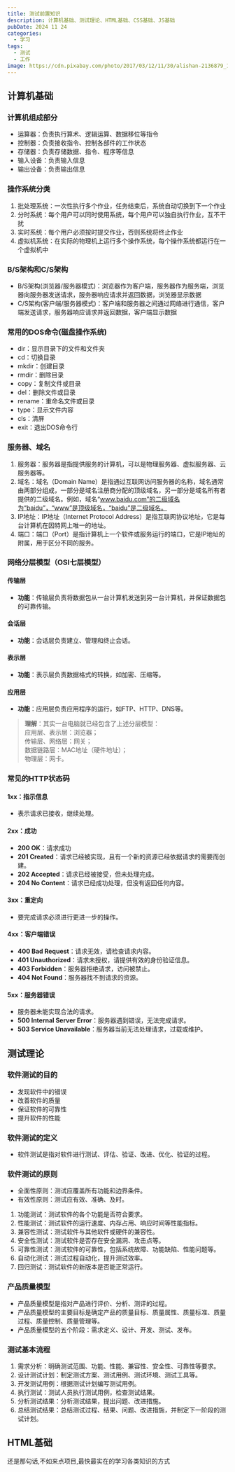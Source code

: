 ```yaml
---
title: 测试前置知识 
description: 计算机基础、测试理论、HTML基础、CSS基础、JS基础
pubDate: 2024 11 24
categories:
  - 学习
tags:
  - 测试
  - 工作
image: https://cdn.pixabay.com/photo/2017/03/12/11/30/alishan-2136879_1280.jpg 
---
```


## 计算机基础

### 计算机组成部分

- 运算器：负责执行算术、逻辑运算、数据移位等指令
- 控制器：负责接收指令、控制各部件的工作状态
- 存储器：负责存储数据、指令、程序等信息
- 输入设备：负责输入信息
- 输出设备：负责输出信息

### 操作系统分类

1. 批处理系统：一次性执行多个作业，任务结束后，系统自动切换到下一个作业
2. 分时系统：每个用户可以同时使用系统，每个用户可以独自执行作业，互不干扰
3. 实时系统：每个用户必须按时提交作业，否则系统将终止作业
4. 虚拟机系统：在实际的物理机上运行多个操作系统，每个操作系统都运行在一个虚拟机中

### B/S架构和C/S架构

- B/S架构(浏览器/服务器模式)：浏览器作为客户端，服务器作为服务端，浏览器向服务器发送请求，服务器响应请求并返回数据，浏览器显示数据
- C/S架构(客户端/服务器模式)：客户端和服务器之间通过网络进行通信，客户端发送请求，服务器响应请求并返回数据，客户端显示数据

### 常用的DOS命令(磁盘操作系统)

- dir：显示目录下的文件和文件夹
- cd：切换目录
- mkdir：创建目录
- rmdir：删除目录
- copy：复制文件或目录
- del：删除文件或目录
- rename：重命名文件或目录
- type：显示文件内容
- cls：清屏
- exit：退出DOS命令行

### 服务器、域名

1. 服务器：服务器是指提供服务的计算机，可以是物理服务器、虚拟服务器、云服务器等。
2. 域名：域名（Domain Name）是指通过互联网访问服务器的名称，域名通常由两部分组成，一部分是域名注册商分配的顶级域名，另一部分是域名所有者提供的二级域名。例如，域名“www.baidu.com”的二级域名为“baidu”，“www”是顶级域名，“baidu”是二级域名。
3. IP地址：IP地址（Internet Protocol Address）是指互联网协议地址，它是每台计算机在因特网上唯一的地址。
4. 端口：端口（Port）是指计算机上一个软件或服务运行的端口，它是IP地址的附属，用于区分不同的服务。

### 网络分层模型（OSI七层模型）

#### 传输层

- **功能**：传输层负责将数据包从一台计算机发送到另一台计算机，并保证数据包的可靠传输。

#### 会话层

- **功能**：会话层负责建立、管理和终止会话。

#### 表示层

- **功能**：表示层负责数据格式的转换，如加密、压缩等。

#### 应用层

- **功能**：应用层负责应用程序的运行，如FTP、HTTP、DNS等。

> **理解**：其实一台电脑就已经包含了上述分层模型：  
> 应用层、表示层：浏览器；  
> 传输层、网络层：网关；  
> 数据链路层：MAC地址（硬件地址）；  
> 物理层：网卡。

### 常见的HTTP状态码

#### 1xx：指示信息

- 表示请求已接收，继续处理。

#### 2xx：成功

- **200 OK**：请求成功
- **201 Created**：请求已经被实现，且有一个新的资源已经依据请求的需要而创建。
- **202 Accepted**：请求已经被接受，但未处理完成。
- **204 No Content**：请求已经成功处理，但没有返回任何内容。

#### 3xx：重定向

- 要完成请求必须进行更进一步的操作。

#### 4xx：客户端错误

- **400 Bad Request**：请求无效，请检查请求内容。
- **401 Unauthorized**：请求未授权，请提供有效的身份验证信息。
- **403 Forbidden**：服务器拒绝请求，访问被禁止。
- **404 Not Found**：服务器找不到请求的资源。

#### 5xx：服务器错误

- 服务器未能实现合法的请求。
- **500 Internal Server Error**：服务器遇到错误，无法完成请求。
- **503 Service Unavailable**：服务器当前无法处理请求，过载或维护。

## 测试理论

### 软件测试的目的

- 发现软件中的错误
- 改善软件的质量
- 保证软件的可靠性
- 提升软件的性能

### 软件测试的定义

- 软件测试是指对软件进行测试、评估、验证、改进、优化、验证的过程。

### 软件测试的原则

- 全面性原则：测试应覆盖所有功能和边界条件。
- 有效性原则：测试应有效、准确、及时。

1. 功能测试：测试软件的各个功能是否符合要求。
2. 性能测试：测试软件的运行速度、内存占用、响应时间等性能指标。
3. 兼容性测试：测试软件与其他软件或硬件的兼容性。
4. 安全性测试：测试软件是否存在安全漏洞、攻击点等。
5. 可靠性测试：测试软件的可靠性，包括系统故障、功能缺陷、性能问题等。
6. 自动化测试：测试过程自动化，提升测试效率。
7. 回归测试：测试软件的新版本是否能正常运行。

### 产品质量模型

- 产品质量模型是指对产品进行评价、分析、测评的过程。
- 产品质量模型的主要目标是确定产品的质量目标、质量属性、质量标准、质量过程、质量控制、质量管理等。
- 产品质量模型的五个阶段：需求定义、设计、开发、测试、发布。

### 测试基本流程

1. 需求分析：明确测试范围、功能、性能、兼容性、安全性、可靠性等要求。
2. 设计测试计划：制定测试方案、测试用例、测试环境、测试工具等。
3. 开发测试用例：根据测试计划编写测试用例。
4. 执行测试：测试人员执行测试用例，检查测试结果。
5. 分析测试结果：分析测试结果，提出问题、改进措施。
6. 总结测试结果：总结测试过程、结果、问题、改进措施，并制定下一阶段的测试计划。

## HTML基础

还是那句话,不如来点项目,最快最实在的学习各类知识的方式
